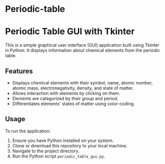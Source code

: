 # Periodic-table
# Periodic Table GUI with Tkinter

This is a simple graphical user interface (GUI) application built using Tkinter in Python. It displays information about chemical elements from the periodic table.

## Features

- Displays chemical elements with their symbol, name, atomic number, atomic mass, electronegativity, density, and state of matter.
- Allows interaction with elements by clicking on them.
- Elements are categorized by their group and period.
- Differentiates elements' states of matter using color-coding.

## Usage

To run the application:

1. Ensure you have Python installed on your system.
2. Clone or download this repository to your local machine.
3. Navigate to the project directory.
4. Run the Python script `periodic_table_gui.py`.
